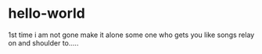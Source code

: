 # hello-world
1st time 
i am not gone make it alone 
some one who gets you like 
songs relay on and shoulder to.....
